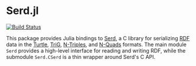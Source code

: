 # Serd.jl

[![Build Status](https://travis-ci.org/epatters/Serd.jl.svg?branch=master)](https://travis-ci.org/epatters/Serd.jl)

This package provides Julia bindings to [Serd](https://drobilla.net/software/serd),
a C library for serializing [RDF](http://www.w3.org/TR/rdf11-primer/) data in 
the [Turtle](https://www.w3.org/TeamSubmission/turtle/), 
[TriG](https://www.w3.org/TR/trig/),
[N-Triples](https://www.w3.org/TR/n-triples/), and
[N-Quads](https://www.w3.org/TR/n-quads/) formats. The main module `Serd`
provides a high-level interface for reading and writing RDF, while the submodule
`Serd.CSerd` is a thin wrapper around Serd's C API.
